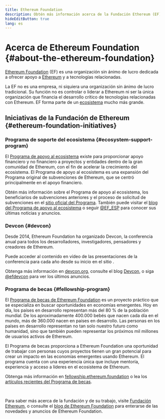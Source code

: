 ```yaml
---
title: Ethereum Foundation
description: Obtén más información acerca de la Fundación Ethereum (EF), una organización sin ánimo de lucro dedicada a dar soporte a Ethereum y a otras tecnologías similares.
hideEditButton: true
lang: es
---
```


# Acerca de Ethereum Foundation {#about-the-ethereum-foundation}

<Logo/>

[Ethereum Foundation](http://ethereum.foundation/) (EF) es una organización sin ánimo de lucro dedicada a ofrecer apoyo a [Ethereum](/what-is-ethereum/) y a tecnologías relacionadas.

La EF no es una empresa, ni siquiera una organización sin ánimo de lucro tradicional. Su función no es controlar o liderar a Ethereum ni ser la única organización que financia el desarrollo crítico de tecnologías relacionadas con Ethereum. EF forma parte de un [ecosistema](/community/) mucho más grande.

## Iniciativas de la Fundación de Ethereum {#ethereum-foundation-initiatives}

### Programa de soporte del ecosistema {#ecosystem-support-program}

El [Programa de apoyo al ecosistema](https://esp.ethereum.foundation/) existe para proporcionar apoyo financiero y no financiero a proyectos y entidades dentro de la gran comunidad de Ethereum, con el fin de acelerar la crecimiento del ecosistema. El Programa de apoyo al ecosistema es una expansión del Programa original de subvenciones de Ethereum, que se centró principalmente en el apoyo financiero.

Obtén más información sobre el Programa de apoyo al ecosistema, los beneficiarios de subvenciones anteriores y el proceso de solicitud de subvenciones en el [sitio oficial del Programa](https://esp.ethereum.foundation/). También puede visitar el [blog del Programa de apoyo al ecosistema](https://blog.ethereum.org/category/ecosystem-support-program/) o seguir [@EF_ESP](https://twitter.com/EF_ESP) para conocer sus últimas noticias y anuncios.

### Devcon {#devcon}

Desde 2014, Ethereum Foundation ha organizado Devcon, la conferencia anual para todos los desarrolladores, investigadores, pensadores y creadores de Ethereum.

Puede acceder al contenido en vídeo de las presentaciones de la conferencia para cada año desde su inicio en el sitio [](https://archive.devcon.org/).

Obtenga más información en [devcon.org](https://devcon.org/), consulte el blog [Devcon](https://devcon.org/en/blogs/), o siga [@efdevcon](https://twitter.com/EFDevcon) para ver los últimos anuncios.

### Programa de becas {#fellowship-program}

El [Programa de becas de Ethereum Foundation](https://fellowship.ethereum.foundation/) es un proyecto práctico que se especializa en buscar oportunidades en economías emergentes. Hoy en día, los países en desarrollo representan más del 80 % de la población mundial. De los aproximadamente 400.000 bebés que nacen cada día en el mundo, más de 360.000 nacen en países en desarrollo. Las personas en los países en desarrollo representan no tan solo nuestro futuro como humanidad, sino que también pueden representar los próximos mil millones de usuarios activos de Ethereum.

El Programa de becas proporciona a Ethereum Foundation una oportunidad de trabajar con personas cuyos proyectos tienen un gran potencial para crear un impacto en las economías emergentes usando Ethereum. El programa cuenta con una experiencia única que incluye mentoría, experiencia y acceso a líderes en el ecosistema de Ethereum.

Obtenga más información en [fellowship.ethereum.foundation](https://fellowship.ethereum.foundation/) o lea los [artículos recientes del Programa de becas](https://blog.ethereum.org/2021/05/07/ethereum-for-the-next-billion/).

<br/>

Para saber más acerca de la fundación y de su trabajo, visite [Fundación Ethereum](http://ethereum.foundation/), o consulte el [blog de Ethereum Foundation](https://blog.ethereum.org/) para enterarse de las novedades y anuncios de Ethereum Foundation.

